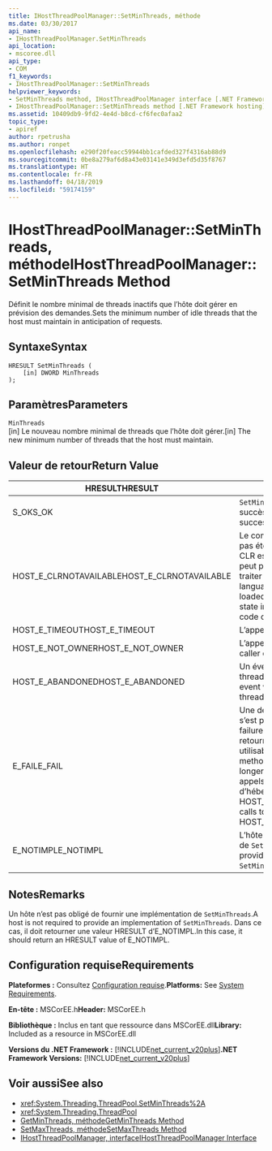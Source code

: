 ```yaml
---
title: IHostThreadPoolManager::SetMinThreads, méthode
ms.date: 03/30/2017
api_name:
- IHostThreadPoolManager.SetMinThreads
api_location:
- mscoree.dll
api_type:
- COM
f1_keywords:
- IHostThreadPoolManager::SetMinThreads
helpviewer_keywords:
- SetMinThreads method, IHostThreadPoolManager interface [.NET Framework hosting]
- IHostThreadPoolManager::SetMinThreads method [.NET Framework hosting]
ms.assetid: 10409db9-9fd2-4e4d-b8cd-cf6fec0afaa2
topic_type:
- apiref
author: rpetrusha
ms.author: ronpet
ms.openlocfilehash: e290f20feacc59944bb1cafded327f4316ab88d9
ms.sourcegitcommit: 0be8a279af6d8a43e03141e349d3efd5d35f8767
ms.translationtype: HT
ms.contentlocale: fr-FR
ms.lasthandoff: 04/18/2019
ms.locfileid: "59174159"
---
```

# <a name="ihostthreadpoolmanagersetminthreads-method"></a><span data-ttu-id="aa9e7-102">IHostThreadPoolManager::SetMinThreads, méthode</span><span class="sxs-lookup"><span data-stu-id="aa9e7-102">IHostThreadPoolManager::SetMinThreads Method</span></span>
<span data-ttu-id="aa9e7-103">Définit le nombre minimal de threads inactifs que l’hôte doit gérer en prévision des demandes.</span><span class="sxs-lookup"><span data-stu-id="aa9e7-103">Sets the minimum number of idle threads that the host must maintain in anticipation of requests.</span></span>  
  
## <a name="syntax"></a><span data-ttu-id="aa9e7-104">Syntaxe</span><span class="sxs-lookup"><span data-stu-id="aa9e7-104">Syntax</span></span>  
  
```  
HRESULT SetMinThreads (  
    [in] DWORD MinThreads  
);  
```  
  
## <a name="parameters"></a><span data-ttu-id="aa9e7-105">Paramètres</span><span class="sxs-lookup"><span data-stu-id="aa9e7-105">Parameters</span></span>  
 `MinThreads`  
 <span data-ttu-id="aa9e7-106">[in] Le nouveau nombre minimal de threads que l’hôte doit gérer.</span><span class="sxs-lookup"><span data-stu-id="aa9e7-106">[in] The new minimum number of threads that the host must maintain.</span></span>  
  
## <a name="return-value"></a><span data-ttu-id="aa9e7-107">Valeur de retour</span><span class="sxs-lookup"><span data-stu-id="aa9e7-107">Return Value</span></span>  
  
|<span data-ttu-id="aa9e7-108">HRESULT</span><span class="sxs-lookup"><span data-stu-id="aa9e7-108">HRESULT</span></span>|<span data-ttu-id="aa9e7-109">Description</span><span class="sxs-lookup"><span data-stu-id="aa9e7-109">Description</span></span>|  
|-------------|-----------------|  
|<span data-ttu-id="aa9e7-110">S_OK</span><span class="sxs-lookup"><span data-stu-id="aa9e7-110">S_OK</span></span>|<span data-ttu-id="aa9e7-111">`SetMinThreads` retourné avec succès.</span><span class="sxs-lookup"><span data-stu-id="aa9e7-111">`SetMinThreads` returned successfully.</span></span>|  
|<span data-ttu-id="aa9e7-112">HOST_E_CLRNOTAVAILABLE</span><span class="sxs-lookup"><span data-stu-id="aa9e7-112">HOST_E_CLRNOTAVAILABLE</span></span>|<span data-ttu-id="aa9e7-113">Le common language runtime (CLR) n’a pas été chargé dans un processus ou le CLR est dans un état dans lequel il ne peut pas exécuter le code managé ou traiter l’appel avec succès.</span><span class="sxs-lookup"><span data-stu-id="aa9e7-113">The common language runtime (CLR) has not been loaded into a process, or the CLR is in a state in which it cannot run managed code or process the call successfully.</span></span>|  
|<span data-ttu-id="aa9e7-114">HOST_E_TIMEOUT</span><span class="sxs-lookup"><span data-stu-id="aa9e7-114">HOST_E_TIMEOUT</span></span>|<span data-ttu-id="aa9e7-115">L’appel a expiré.</span><span class="sxs-lookup"><span data-stu-id="aa9e7-115">The call timed out.</span></span>|  
|<span data-ttu-id="aa9e7-116">HOST_E_NOT_OWNER</span><span class="sxs-lookup"><span data-stu-id="aa9e7-116">HOST_E_NOT_OWNER</span></span>|<span data-ttu-id="aa9e7-117">L’appelant ne possède pas le verrou.</span><span class="sxs-lookup"><span data-stu-id="aa9e7-117">The caller does not own the lock.</span></span>|  
|<span data-ttu-id="aa9e7-118">HOST_E_ABANDONED</span><span class="sxs-lookup"><span data-stu-id="aa9e7-118">HOST_E_ABANDONED</span></span>|<span data-ttu-id="aa9e7-119">Un événement a été annulé alors qu’un thread bloqué ou Fibre l’attendait.</span><span class="sxs-lookup"><span data-stu-id="aa9e7-119">An event was canceled while a blocked thread or fiber was waiting on it.</span></span>|  
|<span data-ttu-id="aa9e7-120">E_FAIL</span><span class="sxs-lookup"><span data-stu-id="aa9e7-120">E_FAIL</span></span>|<span data-ttu-id="aa9e7-121">Une défaillance catastrophique inconnue s’est produite.</span><span class="sxs-lookup"><span data-stu-id="aa9e7-121">An unknown catastrophic failure occurred.</span></span> <span data-ttu-id="aa9e7-122">Lorsqu’une méthode retourne E_FAIL, le CLR n’est plus utilisable au sein du processus.</span><span class="sxs-lookup"><span data-stu-id="aa9e7-122">When a method returns E_FAIL, the CLR is no longer usable within the process.</span></span> <span data-ttu-id="aa9e7-123">Les appels suivants aux méthodes d’hébergement retournent HOST_E_CLRNOTAVAILABLE.</span><span class="sxs-lookup"><span data-stu-id="aa9e7-123">Subsequent calls to hosting methods return HOST_E_CLRNOTAVAILABLE.</span></span>|  
|<span data-ttu-id="aa9e7-124">E_NOTIMPL</span><span class="sxs-lookup"><span data-stu-id="aa9e7-124">E_NOTIMPL</span></span>|<span data-ttu-id="aa9e7-125">L’hôte ne fournit pas une implémentation de `SetMinThreads`.</span><span class="sxs-lookup"><span data-stu-id="aa9e7-125">The host does not provide an implementation of `SetMinThreads`.</span></span>|  
  
## <a name="remarks"></a><span data-ttu-id="aa9e7-126">Notes</span><span class="sxs-lookup"><span data-stu-id="aa9e7-126">Remarks</span></span>  
 <span data-ttu-id="aa9e7-127">Un hôte n’est pas obligé de fournir une implémentation de `SetMinThreads`.</span><span class="sxs-lookup"><span data-stu-id="aa9e7-127">A host is not required to provide an implementation of `SetMinThreads`.</span></span> <span data-ttu-id="aa9e7-128">Dans ce cas, il doit retourner une valeur HRESULT d’E_NOTIMPL.</span><span class="sxs-lookup"><span data-stu-id="aa9e7-128">In this case, it should return an HRESULT value of E_NOTIMPL.</span></span>  
  
## <a name="requirements"></a><span data-ttu-id="aa9e7-129">Configuration requise</span><span class="sxs-lookup"><span data-stu-id="aa9e7-129">Requirements</span></span>  
 <span data-ttu-id="aa9e7-130">**Plateformes :** Consultez [Configuration requise](../../../../docs/framework/get-started/system-requirements.md).</span><span class="sxs-lookup"><span data-stu-id="aa9e7-130">**Platforms:** See [System Requirements](../../../../docs/framework/get-started/system-requirements.md).</span></span>  
  
 <span data-ttu-id="aa9e7-131">**En-tête :** MSCorEE.h</span><span class="sxs-lookup"><span data-stu-id="aa9e7-131">**Header:** MSCorEE.h</span></span>  
  
 <span data-ttu-id="aa9e7-132">**Bibliothèque :** Inclus en tant que ressource dans MSCorEE.dll</span><span class="sxs-lookup"><span data-stu-id="aa9e7-132">**Library:** Included as a resource in MSCorEE.dll</span></span>  
  
 <span data-ttu-id="aa9e7-133">**Versions du .NET Framework :** [!INCLUDE[net_current_v20plus](../../../../includes/net-current-v20plus-md.md)]</span><span class="sxs-lookup"><span data-stu-id="aa9e7-133">**.NET Framework Versions:** [!INCLUDE[net_current_v20plus](../../../../includes/net-current-v20plus-md.md)]</span></span>  
  
## <a name="see-also"></a><span data-ttu-id="aa9e7-134">Voir aussi</span><span class="sxs-lookup"><span data-stu-id="aa9e7-134">See also</span></span>

- <xref:System.Threading.ThreadPool.SetMinThreads%2A>
- <xref:System.Threading.ThreadPool>
- [<span data-ttu-id="aa9e7-135">GetMinThreads, méthode</span><span class="sxs-lookup"><span data-stu-id="aa9e7-135">GetMinThreads Method</span></span>](../../../../docs/framework/unmanaged-api/hosting/ihostthreadpoolmanager-getminthreads-method.md)
- [<span data-ttu-id="aa9e7-136">SetMaxThreads, méthode</span><span class="sxs-lookup"><span data-stu-id="aa9e7-136">SetMaxThreads Method</span></span>](../../../../docs/framework/unmanaged-api/hosting/ihostthreadpoolmanager-setmaxthreads-method.md)
- [<span data-ttu-id="aa9e7-137">IHostThreadPoolManager, interface</span><span class="sxs-lookup"><span data-stu-id="aa9e7-137">IHostThreadPoolManager Interface</span></span>](../../../../docs/framework/unmanaged-api/hosting/ihostthreadpoolmanager-interface.md)
